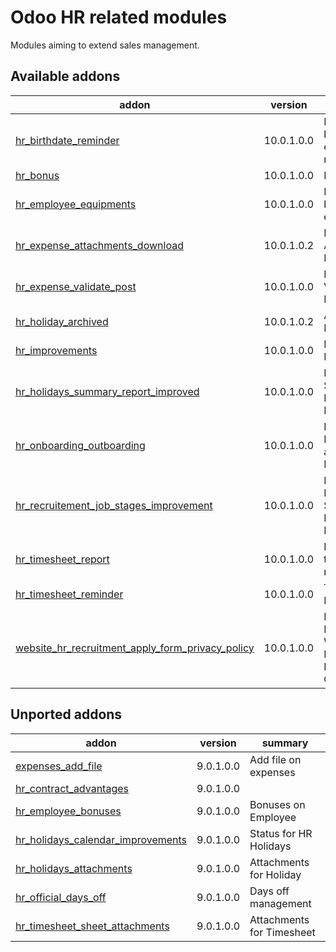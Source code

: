 Odoo HR related modules
=============================

Modules aiming to extend sales management. 

[//]: # (addons)

Available addons
----------------
addon | version | summary
--- | --- | ---
[hr_birthdate_reminder](hr_birthdate_reminder/) | 10.0.1.0.0 | Employee birthday and entry date reminder
[hr_bonus](hr_bonus/) | 10.0.1.0.0 | HR bonus
[hr_employee_equipments](hr_employee_equipments/) | 10.0.1.0.0 | Employee button to equipments 
[hr_expense_attachments_download](hr_expense_attachments_download/) | 10.0.1.0.2 | Hr Expense Attachment Download
[hr_expense_validate_post](hr_expense_validate_post/) | 10.0.1.0.0 | Expense Validate then Post
[hr_holiday_archived](hr_holiday_archived/) | 10.0.1.0.2 | Archive Holidays
[hr_improvements](hr_improvements/) | 10.0.1.0.0 | HR Abakus Improvement
[hr_holidays_summary_report_improved](/hr_holidays_summary_report_improved) | 10.0.1.0.0 | HR Holidays Summary Report Improved
[hr_onboarding_outboarding](hr_onboarding_outboarding/) | 10.0.1.0.0 | Employee On Boarding and Out Boarding 
[hr_recruitement_job_stages_improvement](hr_recruitment_job_stages_improvement/) | 10.0.1.0.0 | HR Recruitement Stages Better Management
[hr_timesheet_report](hr_timesheet_report/) | 10.0.1.0.0 | Print timesheet report
[hr_timesheet_reminder](hr_timesheet_reminder/) | 10.0.1.0.0 | Timesheet Reminder
[website_hr_recruitment_apply_form_privacy_policy](website_hr_recruitment_apply_form_privacy_policy/) | 10.0.1.0.0 | HR Recruitment Website Form Privacy Policy Checkbox


Unported addons
---------------
addon | version | summary
--- | --- | ---
[expenses_add_file](expenses_add_file/) | 9.0.1.0.0 | Add file on expenses
[hr_contract_advantages](hr_contract_advantages/) | 9.0.1.0.0 | 
[hr_employee_bonuses](hr_employee_bonuses/) | 9.0.1.0.0 | Bonuses on Employee
[hr_holidays_calendar_improvements](hr_holidays_calendar_improvements/) | 9.0.1.0.0 | Status for HR Holidays
[hr_holidays_attachments](hr_holidays_attachments/) | 9.0.1.0.0 | Attachments for Holiday
[hr_official_days_off](hr_official_days_off/) | 9.0.1.0.0 | Days off management
[hr_timesheet_sheet_attachments](hr_timesheet_sheet_attachments/) | 9.0.1.0.0 | Attachments for Timesheet

[//]: # (end addons)